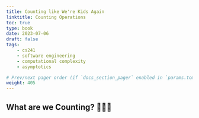 ```yaml
---
title: Counting like We're Kids Again
linktitle: Counting Operations
toc: true
type: book
date: 2023-07-06
draft: false
tags:
    - cs241
    - software engineering
    - computational complexity
    - asymptotics

# Prev/next pager order (if `docs_section_pager` enabled in `params.toml`)
weight: 405
---
```


## What are we Counting? 🍎🍊🍐